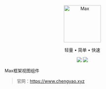 <br>

<p align="center">
<img src="https://raw.githubusercontent.com/topyao/max/master/public/favicon.ico" width="120" alt="Max">
</p>

<p align="center">轻量 • 简单 • 快速</p>

<p align="center">
<img src="https://img.shields.io/badge/php-%3E%3D7.0.9-brightgreen">
<img src="https://img.shields.io/badge/license-apache%202-blue">
</p>

Max框架视图组件

> 官网：https://www.chengyao.xyz
